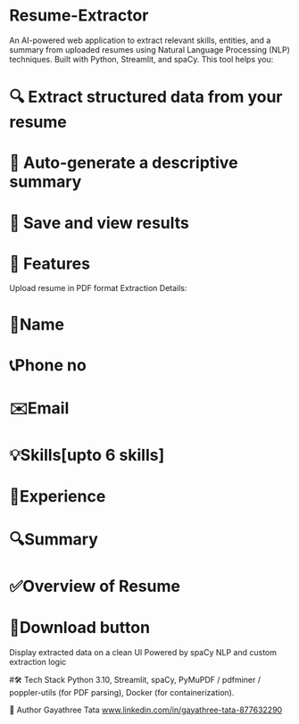 # Resume-Extractor
An AI-powered web application to extract relevant skills, entities, and a summary from uploaded resumes using Natural Language Processing (NLP) techniques. Built with Python, Streamlit, and spaCy.
This tool helps you:
# 🔍 Extract structured data from your resume
# 🧠 Auto-generate a descriptive summary
# 💾 Save and view results

# 🚀 Features
Upload resume in PDF format
Extraction Details:
# 📝Name
# 📞Phone no
# ✉️Email
# 💡Skills[upto 6 skills]
# 💼Experience
# 🔍Summary
# ✅Overview of Resume
# 💾Download button

Display extracted data on a clean UI
Powered by spaCy NLP and custom extraction logic

#🛠️ Tech Stack
Python 3.10, 
Streamlit,
spaCy,
PyMuPDF / pdfminer / poppler-utils (for PDF parsing),
Docker (for containerization).

👤 Author
Gayathree Tata
www.linkedin.com/in/gayathree-tata-877632290
